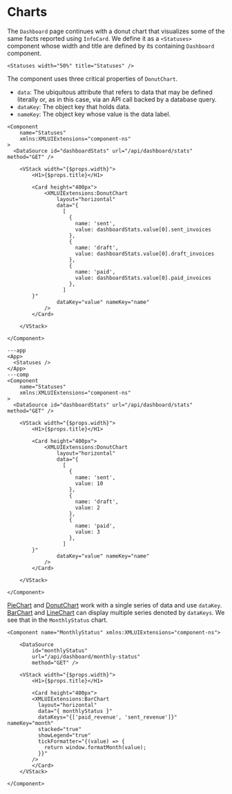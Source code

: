 # Charts

The `Dashboard` page continues with a donut chart that visualizes some of the same facts reported using `InfoCard`. We define it as a `<Statuses>` component whose width and title are defined by its containing `Dashboard` component.

```xmlui
<Statuses width="50%" title="Statuses" />
```

The component uses three critical properties of `DonutChart`.

- `data`: The ubiquitous attribute that refers to data that may be defined literally or, as in this case, via an API call backed by a database query.
- `dataKey`: The object key that holds data.
- `nameKey`: The object key whose value is the data label.

```xmlui /data/ /dataKey/ /nameKey/
<Component
    name="Statuses"
    xmlns:XMLUIExtensions="component-ns"
>
  <DataSource id="dashboardStats" url="/api/dashboard/stats" method="GET" />

    <VStack width="{$props.width}">
        <H1>{$props.title}</H1>

        <Card height="400px">
            <XMLUIExtensions:DonutChart
                layout="horizontal"
                data="{
                  [
                    {
                      name: 'sent',
                      value: dashboardStats.value[0].sent_invoices
                    },
                    {
                      name: 'draft',
                      value: dashboardStats.value[0].draft_invoices
                    },
                    {
                      name: 'paid',
                      value: dashboardStats.value[0].paid_invoices
                    },
                  ]
        }"
                dataKey="value" nameKey="name"
            />
        </Card>

    </VStack>

</Component>
```

```xmlui-pg
---app
<App>
  <Statuses />
</App>
---comp
<Component
    name="Statuses"
    xmlns:XMLUIExtensions="component-ns"
>
  <DataSource id="dashboardStats" url="/api/dashboard/stats" method="GET" />

    <VStack width="{$props.width}">
        <H1>{$props.title}</H1>

        <Card height="400px">
            <XMLUIExtensions:DonutChart
                layout="horizontal"
                data="{
                  [
                    {
                      name: 'sent',
                      value: 10
                    },
                    {
                      name: 'draft',
                      value: 2
                    },
                    {
                      name: 'paid',
                      value: 3
                    },
                  ]
        }"
                dataKey="value" nameKey="name"
            />
        </Card>

    </VStack>

</Component>
```


[PieChart](/components/PieChart) and [DonutChart](/components/DonutChart) work with a single series of data and use `dataKey`. [BarChart](/components/BarChart) and [LineChart](/components/LineChart) can display multiple series denoted by `dataKeys`. We see that in the `MonthlyStatus` chart.

```xmlui /data/ /dataKeys/ /nameKey/
<Component name="MonthlyStatus" xmlns:XMLUIExtensions="component-ns">

    <DataSource
        id="monthlyStatus"
        url="/api/dashboard/monthly-status"
        method="GET" />

    <VStack width="{$props.width}">
        <H1>{$props.title}</H1>

        <Card height="400px">
        <XMLUIExtensions:BarChart
          layout="horizontal"
          data="{ monthlyStatus }"
          dataKeys="{['paid_revenue', 'sent_revenue']}" nameKey="month"
          stacked="true"
          showLegend="true"
          tickFormatter="{(value) => {
            return window.formatMonth(value);
          }}"
        />
        </Card>
    </VStack>

</Component>

